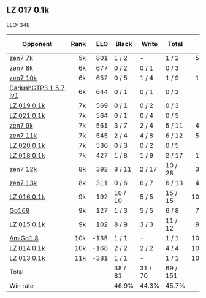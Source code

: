 ## LZ 017 0.1k ##

ELO: 348

Opponent | Rank | ELO | Black | Write | Total | Win rate
---------|-----:|----:|-------|-------|-------|-------:
[zen7 7k](zen7%207k.md) | 5k | 801 | 1 / 2 | - | 1 / 2 | 50.0%
[zen7 8k](zen7%208k.md) | 6k | 677 | 0 / 2 | 0 / 1 | 0 / 3 | 0.0%
[zen7 10k](zen7%2010k.md) | 6k | 652 | 0 / 5 | 1 / 4 | 1 / 9 | 11.1%
[DariushGTP3.1.5.7 lv1](DariushGTP3.1.5.7%20lv1.md) | 6k | 644 | 0 / 1 | 0 / 1 | 0 / 2 | 0.0%
[LZ 019 0.1k](LZ%20019%200.1k.md) | 7k | 569 | 0 / 1 | 0 / 2 | 0 / 3 | 0.0%
[LZ 021 0.1k](LZ%20021%200.1k.md) | 7k | 564 | 0 / 1 | 0 / 4 | 0 / 5 | 0.0%
[zen7 9k](zen7%209k.md) | 7k | 561 | 3 / 7 | 2 / 4 | 5 / 11 | 45.5%
[zen7 11k](zen7%2011k.md) | 7k | 545 | 2 / 4 | 4 / 8 | 6 / 12 | 50.0%
[LZ 020 0.1k](LZ%20020%200.1k.md) | 7k | 536 | 0 / 3 | 0 / 2 | 0 / 5 | 0.0%
[LZ 018 0.1k](LZ%20018%200.1k.md) | 7k | 427 | 1 / 8 | 1 / 9 | 2 / 17 | 11.8%
[zen7 12k](zen7%2012k.md) | 8k | 392 | 8 / 11 | 2 / 17 | 10 / 28 | 35.7%
[zen7 13k](zen7%2013k.md) | 8k | 311 | 0 / 6 | 6 / 7 | 6 / 13 | 46.2%
[LZ 016 0.1k](LZ%20016%200.1k.md) | 9k | 192 | 10 / 10 | 5 / 5 | 15 / 15 | 100.0%
[Go169](Go169.md) | 9k | 127 | 1 / 3 | 5 / 5 | 6 / 8 | 75.0%
[LZ 015 0.1k](LZ%20015%200.1k.md) | 9k | 102 | 8 / 9 | 3 / 3 | 11 / 12 | 91.7%
[AmiGo1.8](AmiGo1.8.md) | 10k | -135 | 1 / 1 | - | 1 / 1 | 100.0%
[LZ 014 0.1k](LZ%20014%200.1k.md) | 10k | -168 | 2 / 2 | 2 / 2 | 4 / 4 | 100.0%
[LZ 013 0.1k](LZ%20013%200.1k.md) | 11k | -381 | 1 / 1 | - | 1 / 1 | 100.0%
Total | | | 38 / 81 | 31 / 70 | 69 / 151 | 
Win rate| | | 46.9% | 44.3% | 45.7% | 
